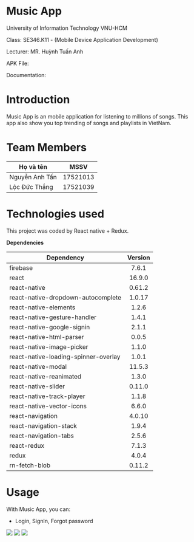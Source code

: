 # Music App
<p>University of Information Technology VNU-HCM</p>
<p>Class: SE346.K11 - (Mobile Device Application Development)</p>
<p>Lecturer: MR. Huỳnh Tuấn Anh</p>
<p>APK File: </p>
<p>Documentation:</p>

# Introduction
Music App is an mobile application for listening to millions of songs. This app also show you top trending of songs and playlists in VietNam.

# Team Members
| Họ và tên        | MSSV           |
| ------------- |:-------------:|
| Nguyễn Anh Tấn      | 17521013|
| Lộc Đức Thắng      | 17521039|

# Technologies used
This project was coded by React native + Redux.

**Dependencies**

| Dependency        | Version           |
| ------------- |:-------------:|
| firebase      | 7.6.1|
| react      | 16.9.0      |
| react-native | 0.61.2      |
| react-native-dropdown-autocomplete      | 1.0.17      |
| react-native-elements      | 1.2.6      |
| react-native-gesture-handler      | 1.4.1      |
| react-native-google-signin      | 2.1.1      |
| react-native-html-parser      | 0.0.5      |
| react-native-image-picker      | 1.1.0      |
| react-native-loading-spinner-overlay      | 1.0.1      |
| react-native-modal      | 11.5.3      |
| react-native-reanimated      | 1.3.0      |
| react-native-slider      | 0.11.0      |
| react-native-track-player      | 1.1.8      |
| react-native-vector-icons      | 6.6.0      |
| react-navigation      | 4.0.10      |
| react-navigation-stack      | 1.9.4      |
| react-navigation-tabs      | 2.5.6      |
| react-redux      | 7.1.3      |
| redux      | 4.0.4      |
| rn-fetch-blob      | 0.11.2      |

# Usage
With Music App, you can:
* Login, SignIn, Forgot password
<img src="https://i.imgur.com/ILJXqHN.png">
<img src="https://i.imgur.com/SsUYxVz.png">
<img src="https://i.imgur.com/biSMQXL.png">



